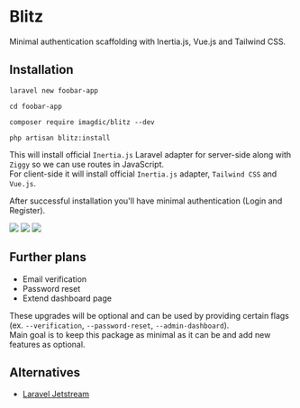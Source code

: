 # Blitz

Minimal authentication scaffolding with Inertia.js, Vue.js and Tailwind CSS.

## Installation

```shell
laravel new foobar-app

cd foobar-app

composer require imagdic/blitz --dev

php artisan blitz:install
```

This will install official `Inertia.js` Laravel adapter for server-side along with `Ziggy` so we can use routes in JavaScript.   
For client-side it will install official `Inertia.js` adapter, `Tailwind CSS` and `Vue.js`.

After successful installation you'll have minimal authentication (Login and Register).

![](https://i.imgur.com/7A3hVQz.png)
![](https://i.imgur.com/3svUtAY.png)
![](https://i.imgur.com/Alu9gMz.png)

## Further plans

- Email verification
- Password reset
- Extend dashboard page

These upgrades will be optional and can be used by providing certain flags (ex. `--verification`, `--password-reset`, `--admin-dashboard`).  
Main goal is to keep this package as minimal as it can be and add new features as optional.


## Alternatives

- [Laravel Jetstream](https://github.com/laravel/jetstream/)

